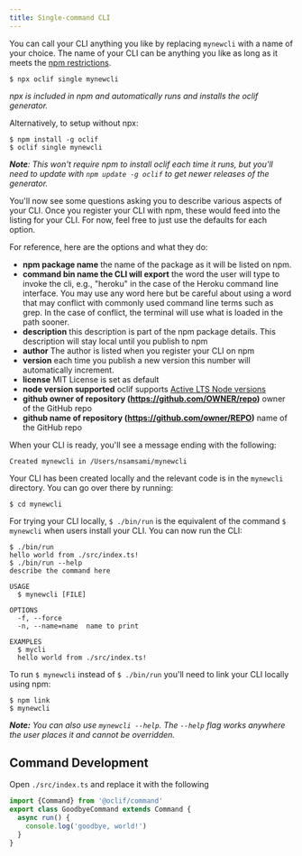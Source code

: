 ```yaml
---
title: Single-command CLI
---
```


You can call your CLI anything you like by replacing `mynewcli` with a name of your choice. The name of your CLI can be anything you like as long as it meets the [npm restrictions](https://docs.npmjs.com/files/package.json#name). 

```sh-session
$ npx oclif single mynewcli
```

*npx is included in npm and automatically runs and installs the oclif generator.*

Alternatively, to setup without npx:

```sh-session
$ npm install -g oclif
$ oclif single mynewcli
```

_**Note**: This won't require npm to install oclif each time it runs, but you'll need to update with `npm update -g oclif` to get newer releases of the generator._

You'll now see some questions asking you to describe various aspects of your CLI. Once you register your CLI with npm, these would feed into the listing for your CLI. For now, feel free to just use the defaults for each option.

For reference, here are the options and what they do:

* **npm package name** the name of the package as it will be listed on npm.
* **command bin name the CLI will export** the word the user will type to invoke the cli, e.g., "heroku" in the case of the Heroku command line interface. You may use any word here but be careful about using a word that may conflict with commonly used command line terms such as grep. In the case of conflict, the terminal will use what is loaded in the path sooner.
* **description** this description is part of the npm package details. This description will stay local until you publish to npm
* **author** The author is listed when you register your CLI on npm
* **version** each time you publish a new version this number will automatically increment.
* **license** MIT License is set as default
* **node version supported** oclif supports [Active LTS Node versions](/docs/introduction#requirements)
* **github owner of repository (https://github.com/OWNER/repo)** owner of the GitHub repo
* **github name of repository (https://github.com/owner/REPO)** name of the GitHub repo

When your CLI is ready, you'll see a message ending with the following:

```sh-session
Created mynewcli in /Users/nsamsami/mynewcli
```

Your CLI has been created locally and the relevant code is in the `mynewcli` directory. You can go over there by running:

```sh-session
$ cd mynewcli
```

For trying your CLI locally, `$ ./bin/run` is the equivalent of the command `$ mynewcli` when users install your CLI. You can now run the CLI:

```sh-session
$ ./bin/run
hello world from ./src/index.ts!
$ ./bin/run --help
describe the command here

USAGE
  $ mynewcli [FILE]

OPTIONS
  -f, --force
  -n, --name=name  name to print

EXAMPLES
  $ mycli
  hello world from ./src/index.ts!
```

To run `$ mynewcli` instead of `$ ./bin/run` you'll need to link your CLI locally using npm:

```sh-session
$ npm link
$ mynewcli
```

_**Note:** You can also use `mynewcli --help`. The `--help` flag works anywhere the user places it and cannot be overridden._

## Command Development

Open `./src/index.ts` and replace it with the following

```js
import {Command} from '@oclif/command'
export class GoodbyeCommand extends Command {
  async run() {
    console.log('goodbye, world!')
  }
}
```

<!-- TODO: link to command API reference -->
